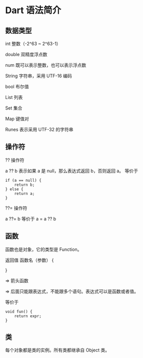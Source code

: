 # Dart 语法简介

## 数据类型

int 整数（-2^63 ~ 2^63-1）

double 双精度浮点数

num 既可以表示整数，也可以表示浮点数

String 字符串，采用 UTF-16 编码

bool 布尔值

List 列表

Set 集合

Map 键值对

Runes 表示采用 UTF-32 的字符串

## 操作符

?? 操作符

a ?? b 表示如果 a 是 null，那么表达式返回 b，否则返回 a。
等价于
```
if (a == null) {
    return b;
} else {
    return a;
}
```

??= 操作符

a ??= b 等价于 a = a ?? b

## 函数

函数也是对象，它的类型是 Function。

返回值 函数名（参数） {

}

=> 箭头函数

=> 后面只能跟表达式，不能跟多个语句。表达式可以是函数或者值。

等价于

```
void fun() {
    return expr;
}
```

## 类

每个对象都是类的实例。所有类都继承自 Object 类。